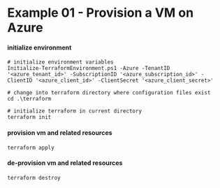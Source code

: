 # Example 01 - Provision a VM on Azure

#### initialize environment
```
# initialize environment variables
Initialize-TerraformEnvironment.ps1 -Azure -TenantID '<azure_tenant_id>' -SubscriptionID '<azure_subscription_id>' -ClientID '<azure_client_id>' -ClientSecret '<azure_client_secret>'

# change into terraform directory where configuration files exist
cd .\terraform

# initialize terraform in current directory
terraform init
```

#### provision vm and related resources
```
terraform apply
```

#### de-provision vm and related resources
```
terraform destroy
```
